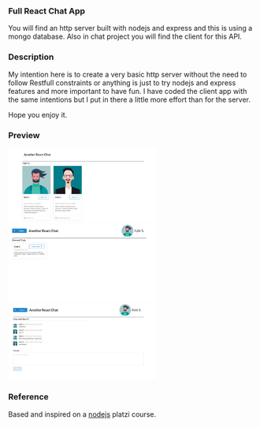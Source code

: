 ### Full React Chat App

You will find an http server built with nodejs and express and this is using a mongo database. Also in chat project you will find the client for this API.

### Description

My intention here is to create a very basic http server without the need to follow Restfull constraints or anything is just to try nodejs and express features and more important to have fun.
I have coded the client app with the same intentions but I put in there a little more effort than for the server.

Hope you enjoy it.

### Preview

<img src="./images/users.png"
     alt="users"
     style="width: 300px" />
<img src="./images/chats.png"
     alt="chats"
     style="width: 300px" />
<img src="./images/channel.png"
     alt="channel"
     style="width: 300px" />

### Reference

Based and inspired on a [nodejs](https://platzi.com/clases/backend-js/) platzi course.
